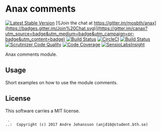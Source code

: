 Anax comments
==================================

[![Latest Stable Version](https://poser.pugx.org/anax/comments/v/stable)](https://packagist.org/packages/anax/comments)
[![Join the chat at https://gitter.im/mosbth/anax](https://badges.gitter.im/Join%20Chat.svg)](https://gitter.im/canax?utm_source=badge&utm_medium=badge&utm_campaign=pr-badge&utm_content=badge)
[![Build Status](https://travis-ci.org/canax/comments.svg?branch=master)](https://travis-ci.org/canax/comments)
[![CircleCI](https://circleci.com/gh/canax/comments.svg?style=svg)](https://circleci.com/gh/canax/comments)
[![Build Status](https://scrutinizer-ci.com/g/canax/comments/badges/build.png?b=master)](https://scrutinizer-ci.com/g/canax/comments/build-status/master)
[![Scrutinizer Code Quality](https://scrutinizer-ci.com/g/canax/comments/badges/quality-score.png?b=master)](https://scrutinizer-ci.com/g/canax/comments/?branch=master)
[![Code Coverage](https://scrutinizer-ci.com/g/canax/comments/badges/coverage.png?b=master)](https://scrutinizer-ci.com/g/canax/comments/?branch=master)
[![SensioLabsInsight](https://insight.sensiolabs.com/projects/d831fd4c-b7c6-4ff0-9a83-102440af8929/mini.png)](https://insight.sensiolabs.com/projects/d831fd4c-b7c6-4ff0-9a83-102440af8929)

Anax comments module.



Usage
------------------

Short examples on how to use the module comments.



License
------------------

This software carries a MIT license.



```
 .  
..:  Copyright (c) 2017 Andre Johansson (anjd16@student.bth.se)
```
